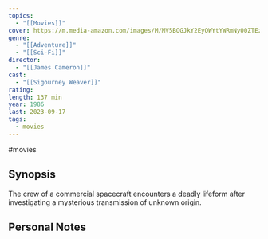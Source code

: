 ```yaml
---
topics:
  - "[[Movies]]"
cover: https://m.media-amazon.com/images/M/MV5BOGJkY2EyOWYtYWRmNy00ZTEzLTllMDAtYzYzYjA0ZjFhZWJjXkEyXkFqcGdeQXVyMTUzMDUzNTI3._V1_SX300.jpg
genre:
  - "[[Adventure]]"
  - "[[Sci-Fi]]"
director:
  - "[[James Cameron]]"
cast:
  - "[[Sigourney Weaver]]"
rating: 
length: 137 min
year: 1986
last: 2023-09-17
tags:
  - movies
---
```


#movies 

## Synopsis
The crew of a commercial spacecraft encounters a deadly lifeform after investigating a mysterious transmission of unknown origin.


## Personal Notes





